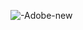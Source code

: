 ![-_Adobe_-new](https://user-images.githubusercontent.com/37485225/59213793-fb1f8880-8bb5-11e9-8d60-b4d8a754ba4d.jpg)
